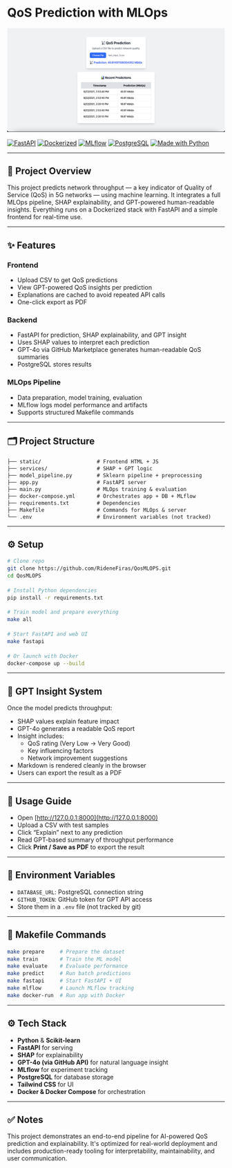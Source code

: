 # QoS Prediction with MLOps

![Demo Screenshot](assets/demo.png)

[![FastAPI](https://img.shields.io/badge/backend-FastAPI-green?logo=fastapi)](https://fastapi.tiangolo.com/)
[![Dockerized](https://img.shields.io/badge/deployment-Docker-blue?logo=docker)](https://www.docker.com/)
[![MLflow](https://img.shields.io/badge/MLflow-integrated-purple?logo=mlflow)](https://mlflow.org/)
[![PostgreSQL](https://img.shields.io/badge/database-PostgreSQL-blue?logo=postgresql)](https://www.postgresql.org/)
[![Made with Python](https://img.shields.io/badge/Made%20with-Python-yellow?logo=python)](https://www.python.org/)

---

## 📡 Project Overview

This project predicts network throughput — a key indicator of Quality of Service (QoS) in 5G networks — using machine learning. It integrates a full MLOps pipeline, SHAP explainability, and GPT-powered human-readable insights. Everything runs on a Dockerized stack with FastAPI and a simple frontend for real-time use.

---

## ✨ Features

### Frontend
- Upload CSV to get QoS predictions
- View GPT-powered QoS insights per prediction
- Explanations are cached to avoid repeated API calls
- One-click export as PDF

### Backend
- FastAPI for prediction, SHAP explainability, and GPT insight
- Uses SHAP values to interpret each prediction
- GPT-4o via GitHub Marketplace generates human-readable QoS summaries
- PostgreSQL stores results

### MLOps Pipeline
- Data preparation, model training, evaluation
- MLflow logs model performance and artifacts
- Supports structured Makefile commands

---

## 🗂️ Project Structure

```
├── static/                  # Frontend HTML + JS
├── services/                # SHAP + GPT logic
├── model_pipeline.py        # Sklearn pipeline + preprocessing
├── app.py                   # FastAPI server
├── main.py                  # MLOps training & evaluation
├── docker-compose.yml       # Orchestrates app + DB + MLflow
├── requirements.txt         # Dependencies
├── Makefile                 # Commands for MLOps & server
└── .env                     # Environment variables (not tracked)
```

---

## ⚙️ Setup

```bash
# Clone repo
git clone https://github.com/RideneFiras/QosMLOPS.git
cd QosMLOPS

# Install Python dependencies
pip install -r requirements.txt

# Train model and prepare everything
make all

# Start FastAPI and web UI
make fastapi

# Or launch with Docker
docker-compose up --build
```

---

## 🧠 GPT Insight System

Once the model predicts throughput:
- SHAP values explain feature impact
- GPT-4o generates a readable QoS report
- Insight includes:
  - QoS rating (Very Low → Very Good)
  - Key influencing factors
  - Network improvement suggestions
- Markdown is rendered cleanly in the browser
- Users can export the result as a PDF

---

## 🧪 Usage Guide

- Open [http://127.0.0.1:8000](http://127.0.0.1:8000)
- Upload a CSV with test samples
- Click “Explain” next to any prediction
- Read GPT-based summary of throughput performance
- Click **Print / Save as PDF** to export the result

---

## 🔑 Environment Variables

- `DATABASE_URL`: PostgreSQL connection string  
- `GITHUB_TOKEN`: GitHub token for GPT API access  
- Store them in a `.env` file (not tracked by git)

---

## 🔧 Makefile Commands

```bash
make prepare     # Prepare the dataset
make train       # Train the ML model
make evaluate    # Evaluate performance
make predict     # Run batch predictions
make fastapi     # Start FastAPI + UI
make mlflow      # Launch MLflow tracking
make docker-run  # Run app with Docker
```

---

## ⚙️ Tech Stack

- **Python** & **Scikit-learn**
- **FastAPI** for serving
- **SHAP** for explainability
- **GPT-4o (via GitHub API)** for natural language insight
- **MLflow** for experiment tracking
- **PostgreSQL** for database storage
- **Tailwind CSS** for UI
- **Docker & Docker Compose** for orchestration

---

## ✅ Notes

This project demonstrates an end-to-end pipeline for AI-powered QoS prediction and explainability. It's optimized for real-world deployment and includes production-ready tooling for interpretability, maintainability, and user communication.